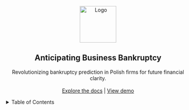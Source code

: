 <div align="center">
  <a href="https://raw.githubusercontent.com/smartinternz02/SI-GuidedProject-597923-1697379106/main/resources/images/project_logo.avif">
    <img src="resources\images\project_logo.avif" alt="Logo" width="100" height="100">
  </a>

<h2 align="center">Anticipating Business Bankruptcy</h3>

  <p align="center">
    Revolutionizing bankruptcy prediction in Polish firms for future financial clarity.
    <br />
    <br/>
    <a href="https://github.com/smartinternz02/SI-GuidedProject-597923-1697379106.git">Explore the docs</a>
    |
    <a href="https://github.com/github_username/repo_name">View demo</a>
  </p>
</div>


<!--################################################################-->
<!--################################################################-->


<!-- TABLE OF CONTENTS -->
<details>
    <summary>Table of Contents</summary>
    <ol>
        <li>
            <a href="#about-the-project">About the Project</a>

<!-------------------------------------------------------------------->

<!-- About the Project -->
## About the Project
For nearly a century, the field of bankruptcy prediction has remained a prominent topic in economics. The objective is to create a predictive model integrating various econometric indicators, enabling us to anticipate a company's financial health. This prediction aids in evaluating a company's financial status and its long-term prospects in the market. It encompasses the analysis of businesses operating in Poland, spanning from 2000 to 2012 for bankrupt firms and focusing on those still in operation in 2007. The five classification cases are based on the forecasting period and include financial ratios from the initial year, accompanied by corresponding class labels indicating bankruptcy status.
